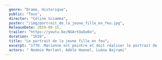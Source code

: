 ```yaml
---
  genre: "Drame, Historique",
  public: "Tous",
  director: "Céline Sciamma",
  poster: "/img/portrait_de_la_jeune_fille_en_feu.jpg",
  ReleaseDate: 2019-09-15,
  trailer: "https://youtu.be/NGArtOaOu0o",
  duration: "1h59",
  title: "Le portrait de la jeune fille en feu",
  excerpt: "1770. Marianne est peintre et doit réaliser le portrait de mariage d’Héloïse, une jeune femme qui vient de quitter le couvent. Héloïse résiste à son destin d’épouse en refusant de poser. Marianne va devoir la peindre en secret. Introduite auprès d’elle en tant que dame de compagnie, elle la regarde."
  actors: " Noémie Merlant, Adèle Haenel, Luàna Bajrami"
---
```

